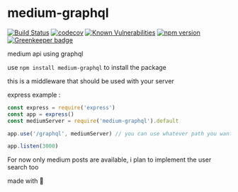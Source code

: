 # medium-graphql

[![Build Status](https://travis-ci.org/Wizyma/medium-graphql.svg?branch=master)](https://travis-ci.org/Wizyma/medium-graphql)
[![codecov](https://codecov.io/gh/Wizyma/medium-graphql/branch/master/graph/badge.svg)](https://codecov.io/gh/jsparanoguy/medium-graphql)
[![Known Vulnerabilities](https://snyk.io/test/github/jsparanoguy/medium-graphql/badge.svg)](https://snyk.io/test/github/jsparanoguy/medium-graphql)
[![npm version](https://badge.fury.io/js/medium-graphql.svg)](https://badge.fury.io/js/medium-graphql)
[![Greenkeeper badge](https://badges.greenkeeper.io/jsparanoguy/medium-graphql.svg)](https://greenkeeper.io/)

medium api using graphql

use ``npm install medium-graphql`` to install the package

this is a middleware that should be used with your server 

express example :
```javascript
const express = require('express')
const app = express()
const mediumServer = require('medium-graphql').default

app.use('/graphql', mediumServer) // you can use whatever path you want for the middleware

app.listen(3000)
```
For now only medium posts are available, i plan to implement the user search too

made with :heartbeat:
